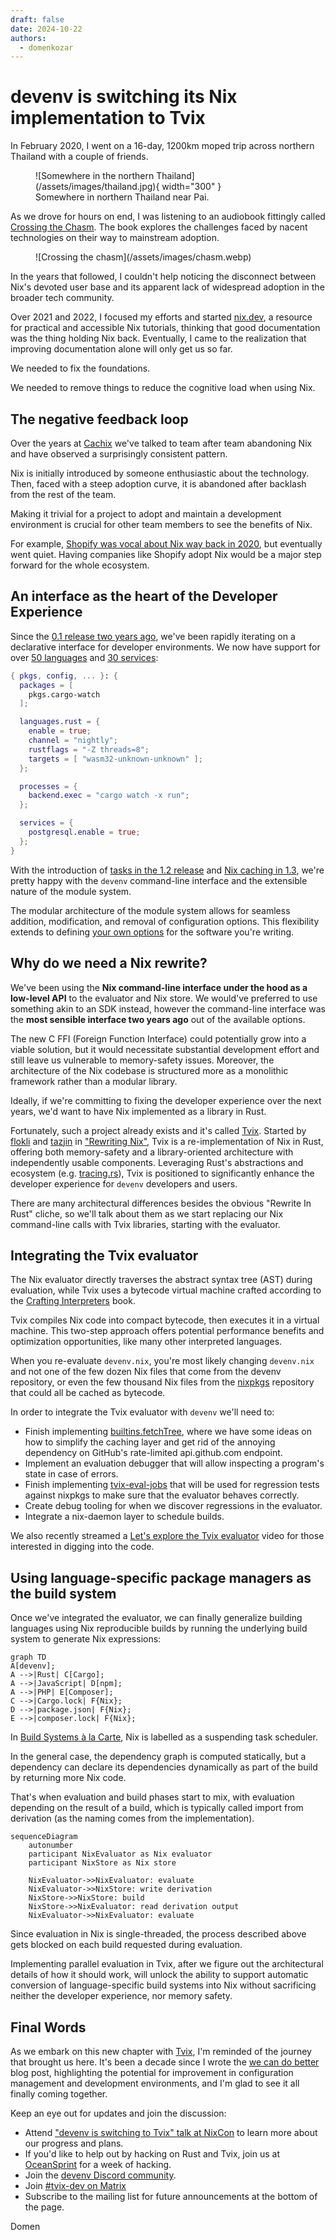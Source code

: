 ```yaml
---
draft: false
date: 2024-10-22
authors:
  - domenkozar
---
```


# devenv is switching its Nix implementation to Tvix

In February 2020, I went on a 16-day, 1200km moped trip across northern Thailand with a couple of friends.

<figure markdown="span">
  ![Somewhere in the northern Thailand](/assets/images/thailand.jpg){ width="300" }
  <figcaption>Somewhere in northern Thailand near Pai.</figcaption>
</figure>

As we drove for hours on end, I was listening to an audiobook fittingly called [Crossing the Chasm](https://www.goodreads.com/book/show/61329.Crossing_the_Chasm).
The book explores the challenges faced by nacent technologies on their way to mainstream adoption.

<figure markdown="span">
  ![Crossing the chasm](/assets/images/chasm.webp)
</figure>

In the years that followed, I couldn't help noticing the disconnect between Nix's devoted user base
and its apparent lack of widespread adoption in the broader tech community.

Over 2021 and 2022, I focused my efforts and started [nix.dev](https://nix.dev), a resource for practical and accessible Nix tutorials, thinking that good documentation was the thing holding Nix back.
Eventually, I came to the realization that improving documentation alone will only get us so far.

We needed to fix the foundations.

We needed to remove things to reduce the cognitive load when using Nix.

## The negative feedback loop

Over the years at [Cachix](https://www.cachix.org) we've talked to team after team
abandoning Nix and have observed a surprisingly consistent pattern.

Nix is initially introduced by someone enthusiastic about the technology. Then, faced with
a steep adoption curve, it is abandoned after backlash from the rest of the team.

Making it trivial for a project to adopt and maintain a development environment
is crucial for other team members to see the benefits of Nix.

For example, [Shopify was vocal about Nix way back in 2020](https://shopify.engineering/shipit-presents-how-shopify-uses-nix),
but eventually went quiet. Having companies like Shopify adopt Nix would be a major step forward for the whole ecosystem.

## An interface as the heart of the Developer Experience

Since the [0.1 release two years ago](https://devenv.sh/blog/2022/11/11/hello-world-devenv-01/), we've been rapidly iterating on a declarative interface for
developer environments. We now have support for over [50 languages](/supported-languages/ansible/) and [30 services](/supported-services/adminer/):

```nix title="devenv.nix"
{ pkgs, config, ... }: {
  packages = [
    pkgs.cargo-watch
  ];

  languages.rust = {
    enable = true;
    channel = "nightly";
    rustflags = "-Z threads=8";
    targets = [ "wasm32-unknown-unknown" ];
  };

  processes = {
    backend.exec = "cargo watch -x run";
  };

  services = {
    postgresql.enable = true;
  };
}
```

With the introduction of [tasks in the 1.2 release](https://devenv.sh/blog/2024/09/24/devenv-12-tasks-for-convergent-configuration-with-nix/) and
[Nix caching in 1.3](https://devenv.sh/blog/2024/10/03/devenv-13-instant-developer-environments-with-nix-caching/), we're pretty happy with
the `devenv` command-line interface and the extensible nature of the module system.

The modular architecture of the module system allows for seamless addition, modification, and removal of configuration options.
This flexibility extends to defining [your own options](/composing-using-imports/) for the software you're writing.


## Why do we need a Nix rewrite?

We've been using the **Nix command-line interface under the hood as a low-level API** to
the evaluator and Nix store. We would've preferred to use something akin to an SDK instead, however
the command-line interface was the **most sensible interface two years ago** out of the available options.

The new C FFI (Foreign Function Interface) could potentially grow into a viable solution, but
it would necessitate substantial development effort and still leave us vulnerable to memory-safety
issues. Moreover, the architecture of the Nix codebase is structured more as a monolithic framework rather than a modular library.

Ideally, if we're committing to fixing the developer experience over the next years, we'd want to have Nix implemented as a library in Rust.

Fortunately, such a project already exists and it's called [Tvix](https://tvix.dev). Started by [flokli](http://flokli.de/) and [tazjin](https://github.com/tazjin) in ["Rewriting Nix"](https://tvl.fyi/blog/rewriting-nix),
Tvix is a re-implementation of Nix in Rust, offering both memory-safety and a library-oriented architecture with independently usable components. Leveraging Rust's
abstractions and ecosystem (e.g. [tracing.rs](https://tracing.rs/)), Tvix is positioned to significantly enhance the developer experience for `devenv` developers and users.

There are many architectural differences besides the obvious "Rewrite In Rust" cliche,
so we'll talk about them as we start replacing our Nix command-line calls with Tvix libraries, starting with the evaluator.

## Integrating the Tvix evaluator

The Nix evaluator directly traverses the abstract syntax tree (AST) during evaluation, while Tvix uses a bytecode virtual machine crafted
according to the [Crafting Interpreters](https://craftinginterpreters.com/) book.

Tvix compiles Nix code into compact bytecode, then executes it in a virtual machine. This two-step approach offers potential performance benefits and optimization opportunities,
like many other interpreted languages.

When you re-evaluate `devenv.nix`, you're most likely changing `devenv.nix` and not one of the few dozen Nix files that come from the devenv repository,
or even the few thousand Nix files from the [nixpkgs](https://github.com/NixOS/nixpkgs) repository that could all be cached as bytecode.

In order to integrate the Tvix evaluator with `devenv` we'll need to:

- Finish implementing [builtins.fetchTree](https://cl.tvl.fyi/c/depot/+/12379), where we have some ideas on how to simplify the caching layer
  and get rid of the annoying dependency on GitHub's rate-limited api.github.com endpoint.
- Implement an evaluation debugger that will allow inspecting a program's state in case of errors.
- Finish implementing [tvix-eval-jobs](https://cl.tvl.fyi/c/depot/+/12416) that will be used for regression tests against nixpkgs
  to make sure that the evaluator behaves correctly.
- Create debug tooling for when we discover regressions in the evaluator.
- Integrate a nix-daemon layer to schedule builds.

We also recently streamed a [Let's explore the Tvix evaluator](https://www.youtube.com/watch?v=6FAxZDnsH5w) video for those interested in digging into the code.

## Using language-specific package managers as the build system

Once we've integrated the evaluator, we can finally generalize building languages using Nix reproducible builds
by running the underlying build system to generate Nix expressions:

```mermaid
graph TD
A[devenv];
A -->|Rust| C[Cargo];
A -->|JavaScript| D[npm];
A -->|PHP| E[Composer];
C -->|Cargo.lock| F{Nix};
D -->|package.json| F{Nix};
E -->|composer.lock| F{Nix};
```

In [Build Systems à la Carte](https://www.microsoft.com/en-us/research/uploads/prod/2018/03/build-systems.pdf),
Nix is labelled as a suspending task scheduler.

In the general case, the dependency graph is computed statically, but a dependency can
declare its dependencies dynamically as part of the build by returning more Nix code.

That's when evaluation and build phases start to mix, with evaluation depending on the result of a build,
which is typically called import from derivation (as the naming comes from the implementation).

```mermaid
sequenceDiagram
    autonumber
    participant NixEvaluator as Nix evaluator
    participant NixStore as Nix store

    NixEvaluator->>NixEvaluator: evaluate
    NixEvaluator->>NixStore: write derivation
    NixStore->>NixStore: build
    NixStore->>NixEvaluator: read derivation output
    NixEvaluator->>NixEvaluator: evaluate
```

Since evaluation in Nix is single-threaded, the process described above gets blocked on each build requested during evaluation.

Implementing parallel evaluation in Tvix, after we figure out the architectural details of how it should work, will unlock the ability to support automatic conversion
of language-specific build systems into Nix without sacrificing neither the developer experience, nor memory safety.

## Final Words

As we embark on this new chapter with [Tvix](https://tvix.dev), I'm reminded of the journey that brought us here.
It's been a decade since I wrote the [we can do better](https://domenkozar.com/2014/03/11/why-puppet-chef-ansible-arent-good-enough-and-we-can-do-better/) blog post,
highlighting the potential for improvement in configuration management and development environments, and I'm glad to see it all finally coming together.

Keep an eye out for updates and join the discussion:

- Attend ["devenv is switching to Tvix" talk at NixCon](https://talks.nixcon.org/nixcon-2024/talk/AM7K7F/) to learn more about our progress and plans.
- If you'd like to help out by hacking on Rust and Tvix, join us at [OceanSprint](https://oceansprint.org/) for a week of hacking.
- Join the [devenv Discord community](https://discord.gg/nix).
- Join [#tvix-dev on Matrix](https://matrix.to/#/#tvix-dev:hackint.org)
- Subscribe to the mailing list for future announcements at the bottom of the page.

Domen
